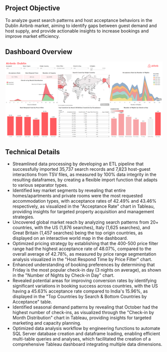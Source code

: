 ## Project Objective
To analyze guest search patterns and host acceptance behaviors in the Dublin Airbnb market, aiming to identify gaps between guest demand and host supply, and provide actionable insights to increase bookings and improve market efficiency.

## Dashboard Overview
![](https://github.com/najmisyazani/Airbnb-Market-Analysis/blob/main/Airbnb%20Market%20Analysis%20Dashboard.png)

## Technical Details
- Streamlined data processing by developing an ETL pipeline that successfully imported 35,737 search records and 7,823 host-guest interactions from TSV files, as measured by 100% data integrity in the resulting dataframes, by creating a flexible import function that adapts to various separator types.
- Identified key market segments by revealing that entire homes/apartments and private rooms were the most requested accommodation types, with acceptance rates of 42.49% and 43.46% respectively, as visualized in the "Acceptance Rate" chart in Tableau, providing insights for targeted property acquisition and management strategies.
- Uncovered global market reach by analyzing search patterns from 20+ countries, with the US (1,876 searches), Italy (1,625 searches), and Great Britain (1,457 searches) being the top origin countries, as displayed on an interactive world map in the dashboard.
- Optimized pricing strategy by establishing that the 400-500 price filter range had the highest acceptance rate of 48.07%, compared to the overall average of 42.78%, as measured by price range segmentation analysis visualized in the "Host Respond Time by Price Filter" chart.
- Enhanced understanding of booking preferences by determining that Friday is the most popular check-in day (3 nights on average), as shown in the "Number of Nights by Check-in Day" chart.
- Revealed potential areas for improving conversion rates by identifying significant variations in booking success across countries, with the US having a 45.63% acceptance rate compared to India's 15.96%, as displayed in the "Top Countries by Search & Bottom Countries by Acceptance" table.
- Identified seasonal demand patterns by revealing that October had the highest number of check-ins, as visualized through the "Check-in by Month Distribution" chart in Tableau, providing insights for targeted marketing and capacity planning.
- Optimized data analysis workflow by engineering functions to automate SQL Server database creation and dataframe loading, enabling efficient multi-table queries and analyses, which facilitated the creation of a comprehensive Tableau dashboard integrating multiple data dimensions.
